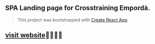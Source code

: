 ## SPA Landing page for Crosstraining Empordà.


>This project was bootstrapped with [Create React App](https://github.com/facebook/create-react-app).

## [visit website](https://crosstrainingemporda.com)🏋️‍♂️🏋️‍♀️



